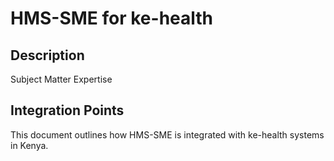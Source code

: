 # HMS-SME for ke-health

## Description

Subject Matter Expertise

## Integration Points

This document outlines how HMS-SME is integrated with ke-health systems in Kenya.
